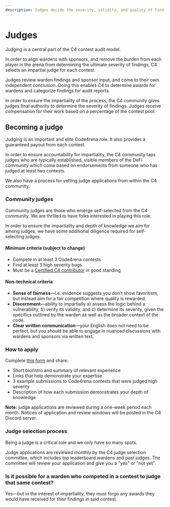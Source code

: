 ```yaml
---
description: Judges decide the severity, validity, and quality of findings and rate the performance of wardens.
---
```


# Judges

Judging is a central part of the C4 contest audit model.

In order to align wardens with sponsors, and remove the burden from each player in the arena from determining the ultimate severity of findings, C4 selects an impartial judge for each contest.

Judges review warden findings and sponsor input, and come to their own independent conclusion. Doing this enables C4 to determine awards for wardens and categorize findings for audit reports.

In order to ensure the impartiality of the process, the C4 community gives judges final authority to determine the severity of findings. Judges receive compensation for their work based on a percentage of the contest pool.

## Becoming a judge

Judging is an important and elite Code4rena role. It also provides a guaranteed payout from each contest.

In order to ensure accountability for impartiality, the C4 community taps judges who are typically established, visible members of the DeFi community which come based on endorsements from someone who has judged at least two contests.

We also have a process for vetting judge applications from within the C4 community.

### Community judges&#x20;

Community judges are those who emerge self-selected from the C4 community. We are thrilled to have folks interested in playing this role.

In order to ensure the impartiality and depth of knowledge we aim for among judges, we have some additional diligence required for self-selecting judges.

#### Minimum criteria (subject to change)

* Compete in at least 3 Code4rena contests
* Find at least 3 high severity bugs
* Must be a [Certified C4 contributor](/roles/certified-contributors) in good standing

#### Non-technical criteria

* **Sense of fairness**—i.e. evidence suggests you don't show favoritism, but instead aim for a fair competition where quality is rewarded.
* **Discernment**—ability to impartially a) assess the logic behind a vulnerability, b) verify its validity, and c) determine its severity, given the specifics outlined by the warden as well as the broader context of the code.
* **Clear written communication**—your English does not need to be perfect, but you should be able to engage in nuanced discussions with wardens and sponsors via written text.

### How to apply

Complete [this form](https://code4rena.com/judge-application/) and share:

* Short bio/intro and summary of relevant experience
* Links that help demonstrate your expertise
* 3 example submissions to Code4rena contests that were judged high severity
* Description of how each submission demonstrates your depth of knowledge

**Note:** judge applications are reviewed during a one-week period each month. Notices of application and review windows will be posted in the C4 Discord server.&#x20;

### Judge selection process

Being a judge is a critical role and we only have so many spots.&#x20;

Judge applications are reviewed monthly by the C4 judge selection committee, which includes top leaderboard wardens and past judges. The committee will review your application and give you a "yes" or "not yet".

### Is it possible for a warden who competed in a contest to judge that same contest?

Yes—but in the interest of impartiality, they must forgo any awards they would have received for their findings in said contest.
